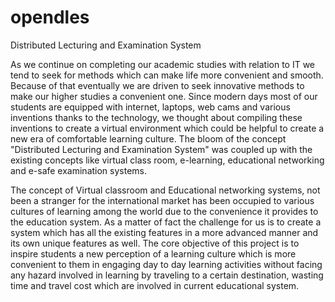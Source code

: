 # opendles
Distributed Lecturing and Examination System

As we continue on completing our academic studies with relation to IT we tend to seek for methods which can make life more convenient and smooth. Because of that eventually we are driven to seek innovative methods to make our higher studies a convenient one. Since modern days most of our students are equipped with internet, laptops, web cams and various inventions thanks to the technology, we thought about compiling these inventions to create a virtual environment which could be helpful to create a new era of comfortable learning culture. The bloom of the concept "Distributed Lecturing and Examination System" was coupled up with the existing concepts like virtual class room, e-learning, educational networking and e-safe examination systems.

The concept of Virtual classroom and Educational networking systems, not been a stranger for the international market has been occupied to various cultures of learning among the world due to the convenience it provides to the education system. As a matter of fact the challenge for us is to create a system which has all the existing features in a more advanced manner and its own unique features as well. The core objective of this project is to inspire students a new perception of a learning culture which is more convenient to them in engaging day to day learning activities without facing any hazard involved in learning by traveling to a certain destination, wasting time and travel cost which are involved in current educational system.
